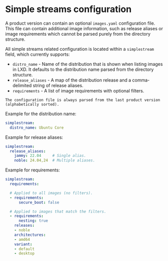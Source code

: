 # Simple streams configuration

A product version can contain an optional `images.yaml` configuration file.
This file can contain additional image information, such as release aliases or image requirements
which cannot be parsed purely from the directory structure.

All simple streams related configuration is located within a `simplestream` field, which currently
supports:

- `distro_name` - Name of the distribution that is shown when listing images in LXD.
  It defaults to the distribution name parsed from the directory structure.
- `release_aliases` - A map of the distribution release and a comma-delimited string of release
  aliases.
- `requirements` - A list of image requirements with optional filters.

```{note}
The configuration file is always parsed from the last product version (alphabetically sorted).
```

Example for the distribution name:

```yaml
simplestream:
  distro_name: Ubuntu Core
```

Example for release aliases:

```yaml
simplestream:
  release_aliases:
    jammy: 22.04     # Single alias.
    noble: 24.04,24  # Multiple aliases.
```

Example for requirements:

```yaml
simplestream:
  requirements:

  # Applied to all images (no filters).
  - requirements:
      secure_boot: false

  # Applied to images that match the filters.
  - requirements:
      nesting: true
    releases:
    - noble
    architectures:
    - amd64
    variant:
    - default
    - desktop
```
